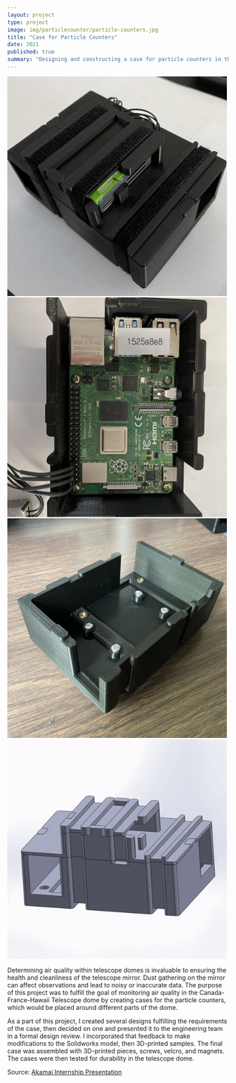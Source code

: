 ```yaml
---
layout: project
type: project
image: img/particlecounter/particle-counters.jpg
title: "Case for Particle Counters"
date: 2021
published: true
summary: "Designing and constructing a case for particle counters in the Canada-France-Hawaii telescope dome. An engineering project I worked on as part of the Akamai internship with Canada-France-Hawaii Telescope."
---
```


<img src="../img/particlecounter/particle-counters.jpg" width = 500>
<img src="../img/particlecounter/casewithpi.jpg" width = 500>
<img src="../img/particlecounter/emptybase.jpg" width = 500>
<img src="../img/particlecounter/casemodel.gif" width = 500>

Determining air quality within telescope domes is invaluable to ensuring the health and cleanliness of the telescope mirror. Dust gathering on the mirror can affect observations and lead to noisy or inaccurate data. The purpose of this project was to fulfill the goal of monitoring air quality in the Canada-France-Hawaii Telescope dome by creating cases for the particle counters, which would be placed around different parts of the dome.

As a part of this project, I created several designs fulfilling the requirements of the case, then decided on one and presented it to the engineering team in a formal design review. I incorporated that feedback to make modifications to the Solidworks model, then 3D-printed samples. The final case was assembled with 3D-printed pieces, screws, velcro, and magnets. The cases were then tested for durability in the telescope dome.

Source: <a href="../img/particlecounter/akamai-presentation.pdf"><i class="large github icon "></i>Akamai Internship Presentation</a>
